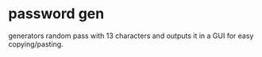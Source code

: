 # password gen
 generators random pass with 13 characters and outputs it in a GUI for easy copying/pasting.
